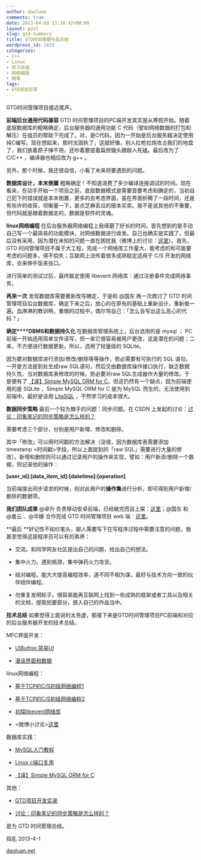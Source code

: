 ```yaml
---
author: daoluan
comments: true
date: 2013-04-01 11:10:42+00:00
layout: post
slug: gtd-summary
title: GTD时间管理作品总结
wordpress_id: 1633
categories:
- C++
- Linux
- 学习总结
- 网络编程
- 随笔
tags:
- GTD项目实录
---
```


GTD时间管理项目接近尾声。

**前端后台通用代码兼容** GTD 时间管理项目的PC端开发其实是从寒假开始。随着底层数据库的粗略确定，后台服务器的通用功能 C 代码（譬如网络数据的打包和解压）在组员的帮助下完成了。对，是C代码，因为一开始是后台服务器决定使用纯C编写。现在想起来，那时太固执了，这就好像，别人扛枪拉炮攻占我们的地盘了，我们放着原子弹不用，还吵着要提着扁担锄头跟敌人死磕。最后改为了C/C++ ，编译器也相应改为 g++ 。

另外，那个时候，我还很自信，小看了未来将要遇到的问题。

**数据库设计，本末倒置** 粗略确定！不知道浪费了多少编译连接调试的时间。现在看来，在动手开始一个项目之前，底层数据模式是需要首要考虑和确定的，当初自己犯下的错误就是本末倒置，更多的去考虑界面，虽在界面折腾了一段时间，还是有些许的收获，但衡量一下，是点芝麻丢瓜的赔本买卖。我不是说其他的不重要，但代码就是跟着数据走的，数据是软件的灵魂。

**linux网络编程** 在后台服务器网络编程上我琢磨了好长的时间。首先想到的是手动自己写一个最简易的功能模块，对网络数据进行收发。自己也确实是实践了，但最后没有采用，因为潜在未知的问题一直在困扰我（微博上的讨论：[这里](http://weibo.com/2313159920/yC6O46ZyP?type=repost)）。首先，GTD 时间管理项目不属于大工程，完成一个网络库工作量大，能考虑的和可能要考虑的问题多，得不偿失；互联网上流传着很多成熟稳定适用于 C/S 开发的网络库，衣来伸手饭来张口。

进行简单的测试过后，最终敲定使用 libevent 网络库：通过注册事件完成网络事务。

**再来一次** 发现数据库需要重新改写确定，于是和 @国东 再一次商讨了 GTD 时间管理项目后台数据库，确定下来之后，放心的在原有的基础上重新设计，重新做一遍。血淋淋的教训啊，重做的过程中，偶尔骂自己：「怎么会写出这么恶心的代码？」

**确定****DBMS和数据持久化** 在数据库管理系统上，后台选用的是 mysql ； PC 前端一开始选用简单文件读写，但一来它很容易被用户更改，这是潜在的问题；二来，不方便进行数据更新。所以，选用了轻量级的 SQLite。

因为要对数据库进行添加/修改/删除等等操作，势必需要有可执行的 SQL 语句。一开是方法是到处生成raw SQL语句，然后交由数据库操作接口执行，缺乏数据持久性。当对数据库表修改的时候，势必要对raw SQL生成器作大量的修改。于是便有了 [【译】Simple MySQL ORM for C](http://daoluan.net/blog/simple-mysql-orm-for-c-translation/)。但这仍然有一个缺点，因为前端使用的是 SQLite ，Simple MySQL ORM for C 是为 MySQL 而生的，无法使用到前端中。最好是该用 [LiteSQL](http://sourceforge.net/apps/trac/litesql/) ，不然学习的成本很大。

**数据同步策略** 最后一个较为棘手的问题：同步问题。在 CSDN 上发起的讨论：[讨论：印象笔记的同步策略是怎么样的？](http://bbs.csdn.net/topics/390389282)

需要考虑三个部分，分别是用户新增、修改和删除。

其中「修改」可以用时间戳的方法解决（没错，因为数据库表需要添加 timestamp <时间戳>字段，所以上面提到的「raw SQL」需要进行大量的修改）。新增和删除则可以通过记录用户的操作来实现，譬如：用户新添/删除一个数据，则记录他的操作：

**[user_id]:[data_item_id]:[datetime]:[operation]**

当前端提出同步请求的时候，则对此用户的**操作集**进行分析，即可得到用户新增/删除的数据项。

**我们团队成果** @卓升 负责移动安卓前端，已经做完而且上架：[这里](http://apk.hiapk.com/html/2012/11/966795.html?module=256&info=ZwB0AGQA)；@国东 和 @曼云 、@华娜 合作完成 GTD 时间管理项目 web 端：[这里](http://ugeek.sinaapp.com/)。

**最后 **好记性不如烂笔头，鄙人需要写下在写程序过程中需要注意的问题，我甚至觉得这是程序员可以有的素养：



	
  * 交流。和同学网友社区提出自己的问题，给出自己的想法。

	
  * 集中火力。遇到瓶颈，集中弹药火力攻坚。

	
  * 结对编程。能大大提高编程效率，道不同不相为谋，最好与技术方向一致的伙伴结伴编程。

	
  * 勿重复发明轮子。很容易能再互联网上找到一些成熟的框架或者工具以及相关的文档，提取扼要部分，嵌入自己的作品当中。


**技术总结** 如果觉得上面说的太务虚，那接下来是GTD时间管理项目PC前端和对应的后台服务器开发的技术总结。

MFC界面开发：



	
  * [UIButton 简易UI](http://daoluan.net/blog/gtd-project-developers-record/#3)

	
  * [漫谈界面和数据](http://daoluan.net/blog/gtd-project-developers-record/#4)


linux网络编程：

	
  * [基于TCP的C/S初级网络编程1](http://daoluan.net/blog/tcp%e5%8d%8f%e8%ae%ae-cs%e7%bd%91%e7%bb%9c%e7%bc%96%e7%a8%8b/)


	
  * [基于TCP的C/S初级网络编程2](http://daoluan.net/blog/%e5%9f%ba%e4%ba%8etcp%e7%9a%84cs%e5%88%9d%e7%ba%a7%e7%bd%91%e7%bb%9c%e7%bc%96%e7%a8%8b/)

	
  * [初探libevent网络库](http://daoluan.net/blog/hava-a-look-at-libevent/)

	
  * <微博小讨论>[这里](http://weibo.com/2313159920/yC6O46ZyP?type=repost)


数据库实践：

	
  * [MySQL入门教程](http://daoluan.net/blog/mysql-entry/)

	
  * [Linux c端口复用](http://daoluan.net/blog/linux-c-reuse-port/)

	
  * [【译】Simple MySQL ORM for C](http://daoluan.net/blog/simple-mysql-orm-for-c-translation/)


其他：

	
  * [GTD项目开发实录](http://daoluan.net/blog/gtd-project-developers-record/)

	
  * [讨论：印象笔记的同步策略是怎么样的？](http://bbs.csdn.net/topics/390389282)


是为 GTD 时间管理总结。

捣乱 2013-4-1 

[daoluan.net](http://daoluan.net)
